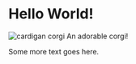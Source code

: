 # Hello World!

![cardigan corgi](https://images.dog.ceo/breeds/corgi-cardigan/n02113186_1030.jpg) An adorable corgi!

Some more text goes here.

